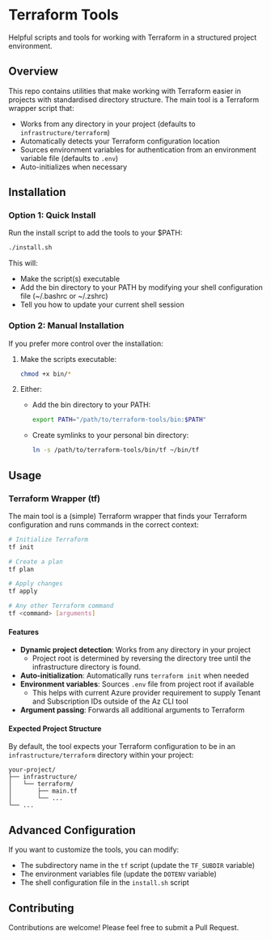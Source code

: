 # Terraform Tools

Helpful scripts and tools for working with Terraform in a structured project environment.

## Overview

This repo contains utilities that make working with Terraform easier in projects with standardised directory structure. The main tool is a Terraform wrapper script that:

- Works from any directory in your project (defaults to `infrastructure/terraform`)
- Automatically detects your Terraform configuration location
- Sources environment variables for authentication from an environment variable file (defaults to `.env`)
- Auto-initializes when necessary

## Installation

### Option 1: Quick Install

Run the install script to add the tools to your $PATH:

```bash
./install.sh
```

This will:
- Make the script(s) executable
- Add the bin directory to your PATH by modifying your shell configuration file (~/.bashrc or ~/.zshrc)
- Tell you how to update your current shell session

### Option 2: Manual Installation

If you prefer more control over the installation:

1. Make the scripts executable:
   ```bash
   chmod +x bin/*
   ```

2. Either:
   - Add the bin directory to your PATH:
     ```bash
     export PATH="/path/to/terraform-tools/bin:$PATH"
     ```
   - Create symlinks to your personal bin directory:
     ```bash
     ln -s /path/to/terraform-tools/bin/tf ~/bin/tf
     ```

## Usage

### Terraform Wrapper (tf)

The main tool is a (simple) Terraform wrapper that finds your Terraform configuration and runs commands in the correct context:

```bash
# Initialize Terraform
tf init

# Create a plan
tf plan

# Apply changes
tf apply

# Any other Terraform command
tf <command> [arguments]
```

#### Features

- **Dynamic project detection**: Works from any directory in your project
    - Project root is determined by reversing the directory tree until the infrastructure directory is found.
- **Auto-initialization**: Automatically runs `terraform init` when needed
- **Environment variables**: Sources `.env` file from project root if available
    - This helps with current Azure provider requirement to supply Tenant and Subscription IDs outside of the Az CLI tool
- **Argument passing**: Forwards all additional arguments to Terraform

#### Expected Project Structure

By default, the tool expects your Terraform configuration to be in an `infrastructure/terraform` directory within your project:

```
your-project/
├── infrastructure/
│   └── terraform/
│       ├── main.tf
│       └── ...
└── ...
```

## Advanced Configuration

If you want to customize the tools, you can modify:

- The subdirectory name in the `tf` script (update the `TF_SUBDIR` variable)
- The environment variables file (update the `DOTENV` variable)
- The shell configuration file in the `install.sh` script

## Contributing

Contributions are welcome! Please feel free to submit a Pull Request.
